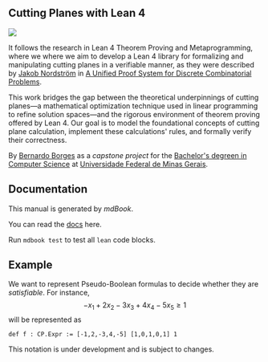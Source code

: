 Cutting Planes with Lean 4
-----------------------
[![](https://github.com/bernborgess/lean-cutting-planes/actions/workflows/mdbook.yml/badge.svg?branch=main)](https://github.com/bernborgess/lean-cutting-planes/actions/workflows/mdbook.yml)

It follows the research in Lean 4 Theorem Proving and Metaprogramming, 
where we where we aim to develop a Lean 4 library for formalizing and manipulating cutting planes
in a verifiable manner, as they were described by [Jakob Nordström](https://jakobnordstrom.se/) in 
[A Unified Proof System for Discrete Combinatorial Problems](https://jakobnordstrom.se/docs/presentations/TalkVeriPB_Dagstuhl23.pdf). 

This work bridges the gap between the theoretical underpinnings of cutting
planes—a mathematical optimization technique used in linear programming to refine solution 
spaces—and the rigorous environment of theorem proving offered by Lean 4.
Our goal is to model the foundational concepts of cutting plane calculation, implement these calculations' rules,
and formally verify their correctness.

By [Bernardo Borges](https://github.com/bernborgess/) as a *capstone project* for the 
[Bachelor's degreen in Computer Science](https://dcc.ufmg.br/bacharelado-em-ciencia-da-computacao/)
at [Universidade Federal de Minas Gerais](https://ufmg.br/).

## Documentation
This manual is generated by *mdBook*. 

You can read the [docs](https://bernborgess.github.io/lean-cutting-planes/) here.

Run `mdbook test` to test all `lean` code blocks.

## Example

We want to represent Pseudo-Boolean formulas to decide whether they are *satisfiable*. For instance,
$$-x_1 + 2x_2 - 3x_3 + 4x_4 - 5x_5 \ge 1 $$
will be represented as
```lean
def f : CP.Expr := [-1,2,-3,4,-5] [1,0,1,0,1] 1
```
This notation is under development and is subject to changes.
